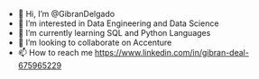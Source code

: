 - 👋 Hi, I’m @GibranDelgado
- 👀 I’m interested in Data Engineering and Data Science 
- 🌱 I’m currently learning SQL and Python Languages
- 💞️ I’m looking to collaborate on Accenture
- 📫 How to reach me https://www.linkedin.com/in/gibran-deal-675965229

<!---
GibranDelgado/GibranDelgado is a ✨ special ✨ repository because its `README.md` (this file) appears on your GitHub profile.
You can click the Preview link to take a look at your changes.
--->
